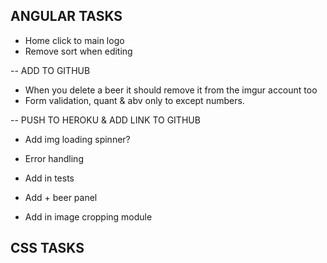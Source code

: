ANGULAR TASKS
----------------------------
* Home click to main logo
* Remove sort when editing

-- ADD TO GITHUB

* When you delete a beer it should remove it from the imgur account too
* Form validation, quant & abv only to except numbers.

-- PUSH TO HEROKU & ADD LINK TO GITHUB

* Add img loading spinner?

* Error handling
* Add in tests

* Add + beer panel
* Add in image cropping module



CSS TASKS
----------------------------


